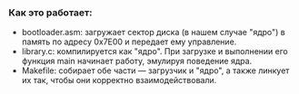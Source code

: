 ### Как это работает:
- bootloader.asm: загружает сектор диска (в нашем случае "ядро") в память по адресу 0x7E00 и передает ему управление.
- library.c: компилируется как "ядро". При загрузке и выполнении его функция main начинает работу, эмулируя поведение ядра.
- Makefile: собирает обе части — загрузчик и "ядро", а также линкует их так, чтобы они корректно взаимодействовали.